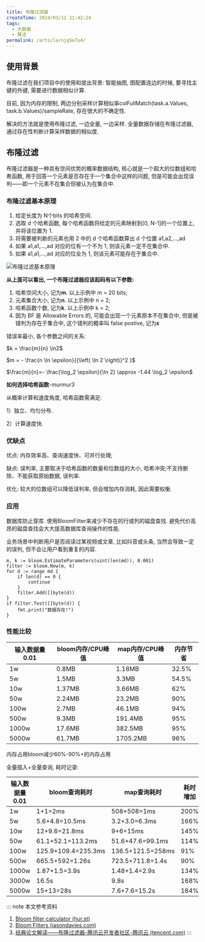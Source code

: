 ```yaml
---
title: 布隆过滤器
createTime: 2024/03/12 11:42:24
tags:
  - 大数据
  - 算法
permalink: /article/njq5e7u4/
---
```


## 使用背景

布隆过滤在我们项目中的使用和提出背景: 智能抽图, 图配置连边的时候, 要寻找主键的外键, 需要进行数据相似计算. 

目前, 因为内存的限制, 两边分别采样计算相似率colFullMatch(task.a.Values, task.b.Values)/sampleRate, 存在很大的不确定性. 

解决的方法就是使用布隆过滤, 一边全量, 一边采样. 全量数据存储在布隆过滤器, 通过存在性判断计算采样数据的相似度. 

## 布隆过滤

布隆过滤器是一种具有空间优势的概率数据结构, 核心就是一个超大的位数组和哈希函数, 用于回答一个元素是否存在于一个集合中这样的问题, 但是可能会出现误判——即一个元素不在集合但被认为在集合中. 

### 布隆过滤基本原理

1. 给定长度为 N个bits 的哈希空间. 
2. 选取 d 个哈希函数, 每个哈希函数将给定的元素映射到[0, N-1]的一个位置上, 并将该位置为 1. 
3. 将需要被判断的元素也用 2 中的 d 个哈希函数算出 d 个位置 a1,a2,...,ad
4. 如果 a1,a1,...,ad 对应的位有一个不为 1, 则该元素一定不在集合中. 
5. 如果 a1,a1,...,ad 对应的位全为 1, 则该元素可能存在于集合中. 

![布隆过滤基本原理](/screen_shot/bloom-filter.png)

**从上面可以看出, 一个布隆过滤器应该起码有以下参数:**

1. 哈希空间大小, 记为**m**. 以上示例中 m = 20 bits;
2. 元素集合大小, 记为**n**. 以上示例中 n = 2;
3. 哈希函数个数, 记为**k**. 以上示例中 k = 2;
4. 因为 BF 是 Allowable Errors 的, 可能会出现一个元素原本不在集合中, 但是被错判为存在于集合中, 这个错判的概率叫 false postive, 记为**ε**

错误率最小, 各个参数之间的关系: 

$k = \frac{m}{n} \ln2$

$m = - \frac{n \ln \epsilon}{{\left( \ln 2 \right)}^2 }$

$\frac{m}{n}=- \frac{\log_2 \epsilon}{\ln 2} \approx -1.44 \log_2 \epsilon$

**如何选择哈希函数**-murmur3

从概率计算和速度角度, 哈希函数需满足: 

1）独立、均匀分布. 

2）计算速度快. 

### 优缺点

优点: 内存效率高、查询速度快、可并行处理;

缺点: 误判率, 主要取决于哈希函数的数量和位数组的大小, 哈希冲突;不支持删除、不能获取原始数据, 误判率. 

优化: 较大的位数组可以降低误判率, 但会增加内存消耗, 因此需要权衡. 

### 应用

数据库防止穿库. 使用BloomFilter来减少不存在的行或列的磁盘查找. 避免代价高昂的磁盘查找会大大提高数据库查询操作的性能. 

业务场景中判断用户是否阅读过某视频或文章, 比如抖音或头条, 当然会导致一定的误判, 但不会让用户看到重复的内容. 

```
m, k := bloom.EstimateParameters(uint(len(md)), 0.001)
filter := bloom.New(m, k)
for d := range md {
    if len(d) == 0 {
        continue
    }
    filter.Add([]byte(d))
}
if filter.Test([]byte(d)) {
    fmt.print("数据存在!")
}
```



### 性能比较

| 输入数据量0.01 | bloom内存/CPU峰值 | map内存/CPU峰值 | 内存节省 |
| -------------- | ----------------- | --------------- | -------- |
| 1w             | 0.8MB             | 1.18MB          | 32.5%    |
| 5w             | 1.5MB             | 3.3MB           | 54.5%    |
| 10w            | 1.37MB            | 3.66MB          | 62%      |
| 50w            | 2.24MB            | 23.2MB          | 90%      |
| 100w           | 2.7MB             | 46.1MB          | 94%      |
| 500w           | 9.3MB             | 191.4MB         | 95%      |
| 1000w          | 17.6MB            | 382.5MB         | 95%      |
| 5000w          | 61.7MB            | 1705.2MB        | 96%      |

内存占用bloom减少60%-90%+的内存占用

全量插入+全量查询, 耗时记录: 

| 输入数据量0.01 | bloom查询耗时       | map查询耗时       | 耗时增加 |
| -------------- | ------------------- | ----------------- | -------- |
| 1w             | 1+1=2ms             | 508+508=1ms       | 200%     |
| 5w             | 5.6+4.8=10.5ms      | 3.2+3.0=6.3ms     | 166%     |
| 10w            | 12+9.6=21.8ms       | 9+6=15ms          | 145%     |
| 50w            | 61.1+52.1=113.2ms   | 51.6+47.6=99.1ms  | 114%     |
| 100w           | 125.9+109.4=235.3ms | 136.5+121.5=258ms | 91%      |
| 500w           | 665.5+592=1.26s     | 723.5+711.8=1.4s  | 90%      |
| 1000w          | 1.87+1.5=3.9s       | 1.48+1.4=2.9s     | 134%     |
| 3000w          | 16.5s               | 9.8s              | 168%     |
| 5000w          | 15+13=28s           | 7.6+7.6=15.2s     | 184%     |




::: note 本文参考资料
1. [Bloom filter calculator (hur.st)](https://hur.st/bloomfilter/?n=0.01k&p=0.1&m=&k=)
2. [Bloom Filters (jasondavies.com)](https://www.jasondavies.com/bloomfilter/)
3. [经典论文解读——布隆过滤器-腾讯云开发者社区-腾讯云 (tencent.com)](https://cloud.tencent.com/developer/article/2255688)
:::




